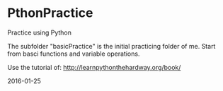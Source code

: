PthonPractice
==============

Practice using Python

The subfolder "basicPractice" is the initial practicing folder of me.
Start from basci functions and variable operations.

Use the tutorial of:
http://learnpythonthehardway.org/book/

2016-01-25


